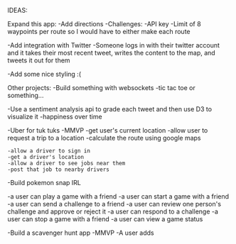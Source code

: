 IDEAS:

Expand this app:
-Add directions
  -Challenges:
    -API key
    -Limit of 8 waypoints per route so I would have to either make each route

-Add integration with Twitter
  -Someone logs in with their twitter account and it takes their most recent tweet, writes the content to the map, and tweets it out for them

-Add some nice styling :(



Other projects:
-Build something with websockets
  -tic tac toe or something...

-Use a sentiment analysis api to grade each tweet and then use D3 to visualize it
  -happiness over time

-Uber for tuk tuks
  -MMVP
    -get user's current location
    -allow user to request a trip to a location
    -calculate the route using google maps

    -allow a driver to sign in
    -get a driver's location
    -allow a driver to see jobs near them
    -post that job to nearby drivers


-Build pokemon snap IRL
  <!-- -a user can sign in -->
  <!-- -a user can add a friend -->
  -a user can play a game with a friend
    -a user can start a game with a friend
    -a user can send a challenge to a friend
      <!-- AC: challenge has a number of points associated with it -->
      <!-- AC: completed challenge earns user points associated with it -->
    -a user can review one person's challenge and approve or reject it
      <!-- AC: must happen before a user can send a challenge -->
    -a user can respond to a challenge
      <!-- AC: response can be one of [image|message] -->
    <!-- -a user can see how many points they have in a game -->
    -a user can stop a game with a friend
    -a user can view a game status


-Build a scavenger hunt app
  -MMVP
  -A user adds








